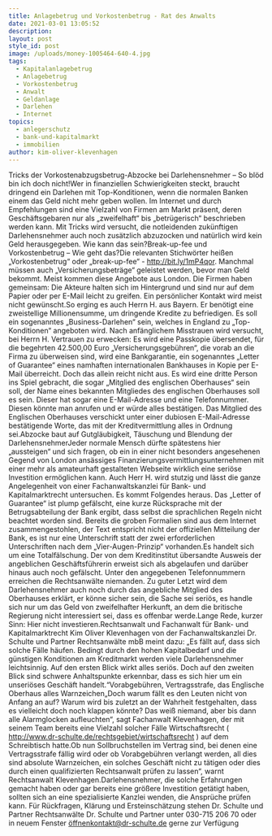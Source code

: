 ```yaml
---
title: Anlagebetrug und Vorkostenbetrug - Rat des Anwalts
date: 2021-03-01 13:05:52
description:
layout: post
style_id: post
image: /uploads/money-1005464-640-4.jpg
tags:
  - Kapitalanlagebetrug
  - Anlagebetrug
  - Vorkostenbetrug
  - Anwalt
  - Geldanlage
  - Darlehen
  - Internet
topics:
  - anlegerschutz
  - bank-und-kapitalmarkt
  - immobilien
author: kim-oliver-klevenhagen
---
```


Tricks der Vorkostenabzugsbetrug-Abzocke bei Darlehensnehmer – So blöd bin ich doch nicht\!Wer in finanziellen Schwierigkeiten steckt, braucht dringend ein Darlehen mit Top-Konditionen, wenn die normalen Banken einem das Geld nicht mehr geben wollen. Im Internet und durch Empfehlungen sind eine Vielzahl von Firmen am Markt präsent, deren Geschäftsgebaren nur als „zweifelhaft“ bis „betrügerisch“ beschrieben werden kann. Mit Tricks wird versucht, die notleidenden zukünftigen Darlehensnehmer auch noch zusätzlich abzuzocken und natürlich wird kein Geld herausgegeben. Wie kann das sein?Break-up-fee und Vorkostenbetrug – Wie geht das?Die relevanten Stichwörter hei&szlig;en „Vorkostenbetrug“ oder „break-up-fee“ - http://bit.ly/1mP4qor. Manchmal müssen auch „Versicherungsbeträge“ geleistet werden, bevor man Geld bekommt. Meist kommen diese Angebote aus London. Die Firmen haben gemeinsam: Die Akteure halten sich im Hintergrund und sind nur auf dem Papier oder per E-Mail leicht zu greifen. Ein persönlicher Kontakt wird meist nicht gewünscht.So erging es auch Herrn H. aus Bayern. Er benötigt eine zweistellige Millionensumme, um dringende Kredite zu befriedigen. Es soll ein sogenanntes „Business-Darlehen“ sein, welches in England zu „Top-Konditionen“ angeboten wird. Nach anfänglichem Misstrauen wird versucht, bei Herrn H. Vertrauen zu erwecken: Es wird eine Passkopie übersendet, für die begehrten 42.500,00 Euro „Versicherungsgebühren“, die vorab an die Firma zu überweisen sind, wird eine Bankgarantie, ein sogenanntes „Letter of Guarantee“ eines namhaften internationalen Bankhauses in Kopie per E-Mail überreicht. Doch das allein reicht nicht aus. Es wird eine dritte Person ins Spiel gebracht, die sogar „Mitglied des englischen Oberhauses“ sein soll, der Name eines bekannten Mitgliedes des englischen Oberhauses soll es sein. Dieser hat sogar eine E-Mail-Adresse und eine Telefonnummer. Diesen könnte man anrufen und er würde alles bestätigen. Das Mitglied des Englischen Oberhauses verschickt unter einer dubiosen E-Mail-Adresse bestätigende Worte, das mit der Kreditvermittlung alles in Ordnung sei.Abzocke baut auf Gutgläubigkeit, Täuschung und Blendung der DarlehensnehmerJeder normale Mensch dürfte spätestens hier „aussteigen“ und sich fragen, ob ein in einer nicht besonders angesehenen Gegend von London ansässiges Finanzierungsvermittlungsunternehmen mit einer mehr als amateurhaft gestalteten Webseite wirklich eine seriöse Investition ermöglichen kann. Auch Herr H. wird stutzig und lässt die ganze Angelegenheit von einer Fachanwaltskanzlei für Bank- und Kapitalmarktrecht untersuchen. Es kommt Folgendes heraus. Das „Letter of Guarantee“ ist plump gefälscht, eine kurze Rücksprache mit der Betrugsabteilung der Bank ergibt, dass selbst die sprachlichen Regeln nicht beachtet worden sind. Bereits die groben Formalien sind aus dem Internet zusammengestohlen, der Text entspricht nicht der offiziellen Mitteilung der Bank, es ist nur eine Unterschrift statt der zwei erforderlichen Unterschriften nach dem „Vier-Augen-Prinzip“ vorhanden.Es handelt sich um eine Totalfälschung. Der von dem Kreditinstitut übersandte Ausweis der angeblichen Geschäftsführerin erweist sich als abgelaufen und darüber hinaus auch noch gefälscht. Unter den angegebenen Telefonnummern erreichen die Rechtsanwälte niemanden. Zu guter Letzt wird dem Darlehensnehmer auch noch durch das angebliche Mitglied des Oberhauses erklärt, er könne sicher sein, die Sache sei seriös, es handle sich nur um das Geld von zweifelhafter Herkunft, an dem die britische Regierung nicht interessiert sei, dass es offenbar werde.Lange Rede, kurzer Sinn: Hier nicht investieren.Rechtsanwalt und Fachanwalt für Bank- und Kapitalmarktrecht Kim Oliver Klevenhagen von der Fachanwaltskanzlei Dr. Schulte und Partner Rechtsanwälte mbB meint dazu: „Es fällt auf, dass sich solche Fälle häufen. Bedingt durch den hohen Kapitalbedarf und die günstigen Konditionen am Kreditmarkt werden viele Darlehensnehmer leichtsinnig. Auf den ersten Blick wirkt alles seriös. Doch auf den zweiten Blick sind schwere Anhaltspunkte erkennbar, dass es sich hier um ein unseriöses Geschäft handelt.“Vorabgebühren, Vertragsstrafe, das Englische Oberhaus alles Warnzeichen„Doch warum fällt es den Leuten nicht von Anfang an auf? Warum wird bis zuletzt an der Wahrheit festgehalten, dass es vielleicht doch noch klappen könnte? Das wei&szlig; niemand, aber bis dann alle Alarmglocken aufleuchten“, sagt Fachanwalt Klevenhagen, der mit seinem Team bereits eine Vielzahl solcher Fälle Wirtschaftsrecht ( http://www.dr-schulte.de/rechtsgebiet/wirtschaftsrecht ) auf dem Schreibtisch hatte.Ob nun Sollbruchstellen im Vertrag sind, bei denen eine Vertragsstrafe fällig wird oder ob Vorabgebühren verlangt werden, all dies sind absolute Warnzeichen, ein solches Geschäft nicht zu tätigen oder dies durch einen qualifizierten Rechtsanwalt prüfen zu lassen“, warnt Rechtsanwalt Klevenhagen.Darlehensnehmer, die solche Erfahrungen gemacht haben oder gar bereits eine grö&szlig;ere Investition getätigt haben, sollten sich an eine spezialisierte Kanzlei wenden, die Ansprüche prüfen kann. Für Rückfragen, Klärung und Ersteinschätzung stehen Dr. Schulte und Partner Rechtsanwälte Dr. Schulte und Partner unter 030-715 206 70 oder in neuem Fenster öffnenkontakt@dr-schulte.de gerne zur Verfügung
